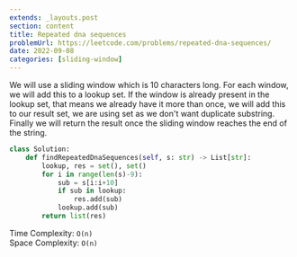 ```yaml
---
extends: _layouts.post
section: content
title: Repeated dna sequences
problemUrl: https://leetcode.com/problems/repeated-dna-sequences/
date: 2022-09-08
categories: [sliding-window]
---
```


We will use a sliding window which is 10 characters long. For each window, we will add this to a lookup set. If the window is already present in the lookup set, that means we already have it more than once, we will add this to our result set, we are using set as we don't want duplicate substring. Finally we will return the result once the sliding window reaches the end of the string.

```python
class Solution:
    def findRepeatedDnaSequences(self, s: str) -> List[str]:
        lookup, res = set(), set()
        for i in range(len(s)-9):
            sub = s[i:i+10]
            if sub in lookup:
                res.add(sub)
            lookup.add(sub)
        return list(res)
```

Time Complexity: `O(n)` <br/>
Space Complexity: `O(n)`